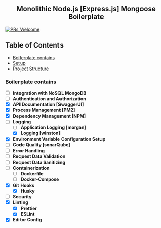 <h2 align="center"> Monolithic Node.js [Express.js] Mongoose Boilerplate</h2> 

[![PRs Welcome](https://img.shields.io/badge/PRs-welcome-brightgreen.svg)](http://makeapullrequest.com)


<h2> Table of Contents </h2>

- [Boilerplate contains](#boilerplate-contains)
- [Setup](#)
- [Project Structure](#)




<h3>Boilerplate contains</h3>

- [ ] **Integration with NoSQL MongoDB**
- [ ] **Authentication and Authorization**
- [x] **API Documentation [SwaggerUI]**
- [x] **Process Management [PM2]**
- [x] **Dependency Management [NPM]**
- [ ] **Logging**
    - [ ] **Application Logging [morgan]**
    - [x] **Logging [winston]**
- [x] **Environment Variable Configuration Setup**
- [ ] **Code Quality [sonarQube]**
- [ ] **Error Handling**
- [ ] **Request Data Validation**
- [ ] **Request Data Sanitizing**
- [ ] **Containerization**
    - [ ] **Dockerfile**
    - [ ] **Docker-Compose**
- [x] **Git Hooks**
    - [x] **Husky**
- [ ] **Security**
- [x] **Linting**
    - [x] **Prettier**
    - [x] **ESLint**
- [x] **Editor Config**